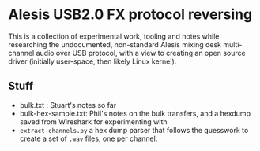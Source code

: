 # Alesis USB2.0 FX protocol reversing

This is a collection of experimental work, tooling and notes while researching the undocumented,
non-standard Alesis mixing desk multi-channel audio over USB protocol, with a view to creating an
open source driver (initially user-space, then likely Linux kernel).

## Stuff

 * bulk.txt : Stuart's notes so far
 * bulk-hex-sample.txt: Phil's notes on the bulk transfers, and
   a hexdump saved from Wireshark for experimenting with
 * `extract-channels.py` a hex dump parser that follows the guesswork
   to create a set of `.wav` files, one per channel.

